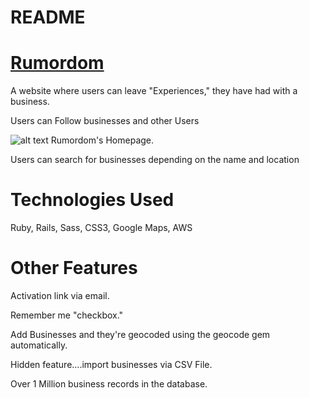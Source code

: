 # README

# [Rumordom](https://www.rumordom.com)

A website where users can leave "Experiences," they have had with a business.

Users can Follow businesses and other Users

![alt text](https://i.imgur.com/uGEYRzI.png "main page")
Rumordom's Homepage.

Users can search for businesses depending on the name and location

# Technologies Used
Ruby, Rails, Sass, CSS3, Google Maps, AWS

# Other Features
Activation link via email.

Remember me "checkbox."

Add Businesses and they're geocoded using the geocode gem automatically.

Hidden feature....import businesses via CSV File.

Over 1 Million business records in the database.